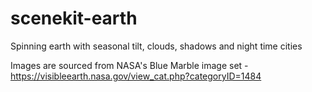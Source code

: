 # scenekit-earth
Spinning earth with seasonal tilt, clouds, shadows and night time cities

Images are sourced from NASA's Blue Marble image set - https://visibleearth.nasa.gov/view_cat.php?categoryID=1484
